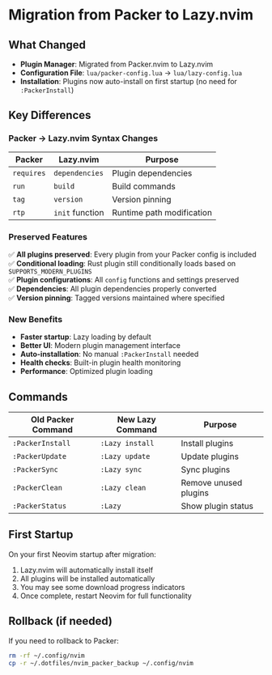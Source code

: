 # Migration from Packer to Lazy.nvim

## What Changed

- **Plugin Manager**: Migrated from Packer.nvim to Lazy.nvim
- **Configuration File**: `lua/packer-config.lua` → `lua/lazy-config.lua`
- **Installation**: Plugins now auto-install on first startup (no need for `:PackerInstall`)

## Key Differences

### Packer → Lazy.nvim Syntax Changes

| Packer | Lazy.nvim | Purpose |
|--------|-----------|---------|
| `requires` | `dependencies` | Plugin dependencies |
| `run` | `build` | Build commands |
| `tag` | `version` | Version pinning |
| `rtp` | `init` function | Runtime path modification |

### Preserved Features

✅ **All plugins preserved**: Every plugin from your Packer config is included  
✅ **Conditional loading**: Rust plugin still conditionally loads based on `SUPPORTS_MODERN_PLUGINS`  
✅ **Plugin configurations**: All `config` functions and settings preserved  
✅ **Dependencies**: All plugin dependencies properly converted  
✅ **Version pinning**: Tagged versions maintained where specified  

### New Benefits

- **Faster startup**: Lazy loading by default
- **Better UI**: Modern plugin management interface
- **Auto-installation**: No manual `:PackerInstall` needed
- **Health checks**: Built-in plugin health monitoring
- **Performance**: Optimized plugin loading

## Commands

| Old Packer Command | New Lazy Command | Purpose |
|-------------------|------------------|---------|
| `:PackerInstall` | `:Lazy install` | Install plugins |
| `:PackerUpdate` | `:Lazy update` | Update plugins |
| `:PackerSync` | `:Lazy sync` | Sync plugins |
| `:PackerClean` | `:Lazy clean` | Remove unused plugins |
| `:PackerStatus` | `:Lazy` | Show plugin status |

## First Startup

On your first Neovim startup after migration:
1. Lazy.nvim will automatically install itself
2. All plugins will be installed automatically
3. You may see some download progress indicators
4. Once complete, restart Neovim for full functionality

## Rollback (if needed)

If you need to rollback to Packer:
```bash
rm -rf ~/.config/nvim
cp -r ~/.dotfiles/nvim_packer_backup ~/.config/nvim
```